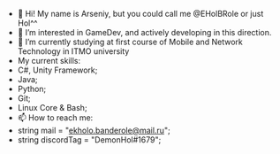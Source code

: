 - 👋 Hi! My name is Arseniy, but you could call me @EHolBRole or just Hol^^
- 👀 I’m interested in GameDev, and actively developing in this direction.
- 🌱 I’m currently studying at first course of Mobile and Network Technology in ITMO university
- My current skills:
- C#, Unity Framework;
- Java;
- Python;
- Git;
- Linux Core & Bash;
- 📫 How to reach me: 
- string mail = "ekholo.banderole@mail.ru"; 
- string discordTag = "DemonHol#1679";
